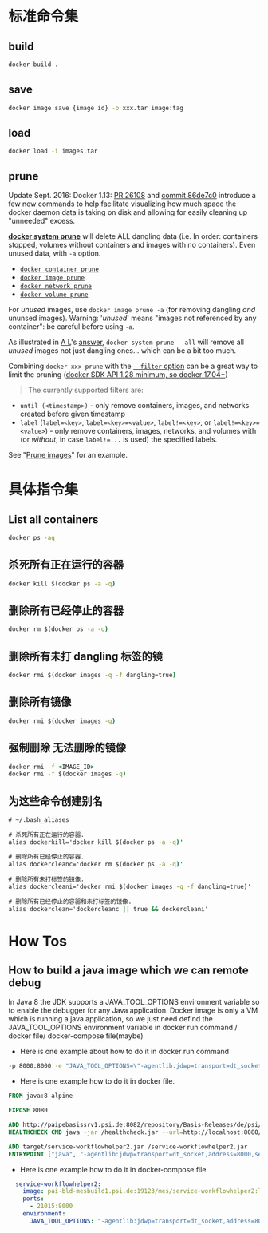 # 标准命令集

## build

```cmd
docker build .
```

## save

```cmd
docker image save {image id} -o xxx.tar image:tag
```

## load

```cmd
docker load -i images.tar
```

## prune

Update Sept. 2016: Docker 1.13: [PR 26108](https://github.com/docker/docker/pull/26108) and [commit 86de7c0](https://github.com/docker/docker/commit/86de7c000f5d854051369754ad1769194e8dd5e1) introduce a few new commands to help facilitate visualizing how much space the docker daemon data is taking on disk and allowing for easily cleaning up "unneeded" excess.

[**docker system prune**](https://docs.docker.com/engine/reference/commandline/system_prune/) will delete ALL dangling data (i.e. In order: containers stopped, volumes without containers and images with no containers). Even unused data, with `-a` option.

- [`docker container prune`](https://docs.docker.com/engine/reference/commandline/container_prune/)
- [`docker image prune`](https://docs.docker.com/engine/reference/commandline/image_prune/)
- [`docker network prune`](https://docs.docker.com/engine/reference/commandline/network_prune/)
- [`docker volume prune`](https://docs.docker.com/engine/reference/commandline/volume_prune/)

For *unused* images, use `docker image prune -a` (for removing dangling *and* ununsed images).
Warning: '*unused*' means "images not referenced by any container": be careful before using `-a`.

As illustrated in [A L](https://stackoverflow.com/users/1207596/a-l)'s [answer](https://stackoverflow.com/a/50405599/6309), `docker system prune --all` will remove all *unused* images not just dangling ones... which can be a bit too much.

Combining `docker xxx prune` with the [`--filter` option](https://docs.docker.com/engine/reference/commandline/system_prune/#filtering) can be a great way to limit the pruning ([docker SDK API 1.28 minimum, so docker 17.04+](https://docs.docker.com/develop/sdk/#api-version-matrix))

> The currently supported filters are:

- `until (<timestamp>)` - only remove containers, images, and networks created before given timestamp
- `label` (`label=<key>`, `label=<key>=<value>`, `label!=<key>`, or `label!=<key>=<value>`) - only remove containers, images, networks, and volumes with (or *without*, in case `label!=...` is used) the specified labels.

See "[Prune images](https://docs.docker.com/config/pruning/#prune-images)" for an example.

# 具体指令集

## List all containers

```cmd
docker ps -aq
```

## 杀死所有正在运行的容器

```cmd
docker kill $(docker ps -a -q)
```

## 删除所有已经停止的容器
```cmd
docker rm $(docker ps -a -q)
```

## 删除所有未打 dangling 标签的镜

```cmd
docker rmi $(docker images -q -f dangling=true)
```

## 删除所有镜像

```cmd
docker rmi $(docker images -q)
```

## 强制删除 无法删除的镜像

```cmd
docker rmi -f <IMAGE_ID>
docker rmi -f $(docker images -q)
```

## 为这些命令创建别名

```cmd
# ~/.bash_aliases
 
# 杀死所有正在运行的容器.
alias dockerkill='docker kill $(docker ps -a -q)'
 
# 删除所有已经停止的容器.
alias dockercleanc='docker rm $(docker ps -a -q)'
 
# 删除所有未打标签的镜像.
alias dockercleani='docker rmi $(docker images -q -f dangling=true)'
 
# 删除所有已经停止的容器和未打标签的镜像.
alias dockerclean='dockercleanc || true && dockercleani'
```

# How Tos

## How to build a java image which we can remote debug

In Java 8 the JDK supports a JAVA_TOOL_OPTIONS environment variable so to enable the debugger for any Java application. Docker image is only a VM which is running a java application, so we just need defind the  JAVA_TOOL_OPTIONS environment variable in docker run command / docker file/ docker-compose file(maybe)

- Here is one example about how to do it in docker run command

```cmd
-p 8000:8000 -e "JAVA_TOOL_OPTIONS=\"-agentlib:jdwp=transport=dt_socket,address=8000,server=y,suspend=n\""
```

- Here is one example how to do it in docker file.

```dockerfile
FROM java:8-alpine

EXPOSE 8080

ADD http://paipebasissrv1.psi.de:8082/repository/Basis-Releases/de/psi/paip/mes/docker-health-check/1.0/docker-health-check-1.0.jar /healthcheck.jar
HEALTHCHECK CMD java -jar /healthcheck.jar --url=http://localhost:8080/actuator/health

ADD target/service-workflowhelper2.jar /service-workflowhelper2.jar
ENTRYPOINT ["java", "-agentlib:jdwp=transport=dt_socket,address=8000,server=y,suspend=n", "-Xmx256m",  "-jar", "/service-workflowhelper2.jar"]

```

* Here is one example how to do it in docker-compose file

```yaml
  service-workflowhelper2:
    image: pai-bld-mesbuild1.psi.de:19123/mes/service-workflowhelper2:latest
    ports:
      - 21015:8000
    environment:
      JAVA_TOOL_OPTIONS: "-agentlib:jdwp=transport=dt_socket,address=8000,server=y,suspend=n"
```

